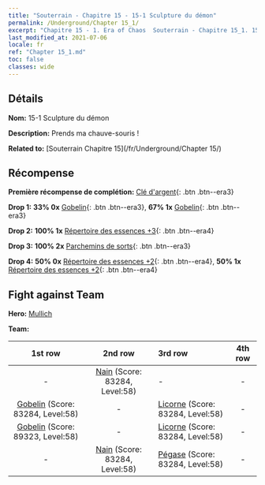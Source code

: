 ```yaml
---
title: "Souterrain - Chapitre 15 - 15-1 Sculpture du démon"
permalink: /Underground/Chapter 15_1/
excerpt: "Chapitre 15 - 1. Era of Chaos  Souterrain - Chapitre 15_1. 15-1 Sculpture du démon"
last_modified_at: 2021-07-06
locale: fr
ref: "Chapter 15_1.md"
toc: false
classes: wide
---
```


## Détails

 **Nom:** 15-1 Sculpture du démon

 **Description:** Prends ma chauve-souris !

 **Related to:** [Souterrain Chapitre 15](/fr/Underground/Chapter 15/)

## Récompense

 **Première récompense de complétion:** [Clé d'argent](/ItemsFR/con_693/){: .btn .btn--era3}

 **Drop 1:** **33% 0x** [Gobelin](/ItemsFR/unt_217/){: .btn .btn--era3}, **67% 1x** [Gobelin](/ItemsFR/unt_217/){: .btn .btn--era3}

 **Drop 2:** **100% 1x** [Répertoire des essences +3](/ItemsFR/mat_60/){: .btn .btn--era4}

 **Drop 3:** **100% 2x** [Parchemins de sorts](/ItemsFR/con_694/){: .btn .btn--era3}

 **Drop 4:** **50% 0x** [Répertoire des essences +2](/ItemsFR/mat_53/){: .btn .btn--era4}, **50% 1x** [Répertoire des essences +2](/ItemsFR/mat_53/){: .btn .btn--era4}


## Fight against Team
 **Hero:** [Mullich](/fr/heroes/Mullich/)

 **Team:**


  | 1st row | 2nd row | 3rd row | 4th row |
  |:----:|:----:|:----|:----:|
  | - | [Nain](/fr/units/Dwarf/) (Score: 83284, Level:58)  | - | - |
  | [Gobelin](/fr/units/Goblin/) (Score: 83284, Level:58)  | - | [Licorne](/fr/units/Unicorn/) (Score: 83284, Level:58)  | - |
  | [Gobelin](/fr/units/Goblin/) (Score: 89323, Level:58)  | - | [Licorne](/fr/units/Unicorn/) (Score: 83284, Level:58)  | - |
  | - | [Nain](/fr/units/Dwarf/) (Score: 83284, Level:58)  | [Pégase](/fr/units/Pegasus/) (Score: 83284, Level:58)  | - |


